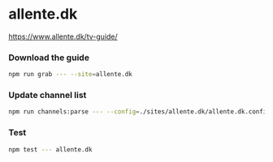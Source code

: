 # allente.dk

https://www.allente.dk/tv-guide/

### Download the guide

```sh
npm run grab --- --site=allente.dk
```

### Update channel list

```sh
npm run channels:parse --- --config=./sites/allente.dk/allente.dk.config.js --output=./sites/allente.dk/allente.dk.channels.xml
```

### Test

```sh
npm test --- allente.dk
```
